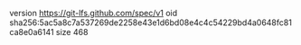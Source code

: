 version https://git-lfs.github.com/spec/v1
oid sha256:5ac5a8c7a537269de2258e43e1d6bd08e4c4c54229bd4a0648fc81ca8e0a6141
size 468
